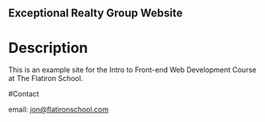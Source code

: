 Exceptional Realty Group Website
---

# Description

This is an example site for the Intro to Front-end Web Development Course at The Flatiron School.

#Contact

email: jon@flatironschool.com